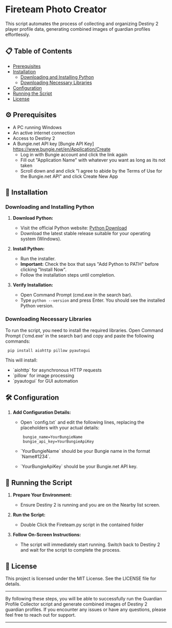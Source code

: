 
# Fireteam Photo Creator 

This script automates the process of collecting and organizing Destiny 2 player profile data, generating combined images of guardian profiles effortlessly.

## 📋 Table of Contents

- [Prerequisites](#-prerequisites)
- [Installation](#-installation)
  - [Downloading and Installing Python](#downloading-and-installing-python)
  - [Downloading Necessary Libraries](#downloading-necessary-libraries)
- [Configuration](#-configuration)
- [Running the Script](#-running-the-script)
- [License](#-license)

## ⚙️ Prerequisites

- A PC running Windows
- An active internet connection
- Access to Destiny 2
- A Bungie.net API key [Bungie API Key] https://www.bungie.net/en/Application/Create
	- Log in with Bungie account and click the link again
	- Fill out "Application Name" with whatever you want as long as its not taken
	- Scroll down and and click "I agree to abide by the Terms of Use for the Bungie.net API" and click Create New App

## 💾 Installation

### Downloading and Installing Python

1. **Download Python:**
   - Visit the official Python website: [Python Download](https://www.python.org/downloads/)
   - Download the latest stable release suitable for your operating system (Windows).

2. **Install Python:**
   - Run the installer.
   - **Important:** Check the box that says "Add Python to PATH" before clicking "Install Now".
   - Follow the installation steps until completion.

3. **Verify Installation:**
   - Open Command Prompt (cmd.exe in the search bar).
   - Type `python --version` and press Enter. You should see the installed Python version.

### Downloading Necessary Libraries

To run the script, you need to install the required libraries. Open Command Prompt ('cmd.exe' in the search bar) and copy and paste the following commands:

     
     pip install aiohttp pillow pyautogui


This will install:
- \`aiohttp\` for asynchronous HTTP requests
- \`pillow\` for image processing
- \`pyautogui\` for GUI automation

## 🛠️ Configuration

1. **Add Configuration Details:**
   - Open \`config.txt\` and edit the following lines, replacing the placeholders with your actual details:

          bungie_name=YourBungieName
          bungie_api_key=YourBungieApiKey
     

   - \`YourBungieName\` should be your Bungie name in the format \`Name#1234\`.
   - \`YourBungieApiKey\` should be your Bungie.net API key.

## 🚀 Running the Script

1. **Prepare Your Environment:**
   - Ensure Destiny 2 is running and you are on the Nearby list screen.

2. **Run the Script:**
   - Double Click the Fireteam.py script in the contained folder
3. **Follow On-Screen Instructions:**
   - The script will immediately start running. Switch back to Destiny 2 and wait for the script to complete the process.

## 📜 License

This project is licensed under the MIT License. See the LICENSE file for details.

---

By following these steps, you will be able to successfully run the Guardian Profile Collector script and generate combined images of Destiny 2 guardian profiles. If you encounter any issues or have any questions, please feel free to reach out for support.

---

